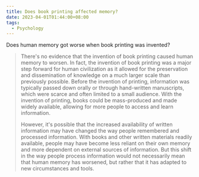 ```yaml
---
title: Does book printing affected memory?
date: 2023-04-01T01:44:00+08:00
tags:
  - Psychology
---
```

Does human memory got worse when book printing was invented?

> There's no evidence that the invention of book printing caused human memory to worsen. In fact, the invention of book printing was a major step forward for human civilization as it allowed for the preservation and dissemination of knowledge on a much larger scale than previously possible. Before the invention of printing, information was typically passed down orally or through hand-written manuscripts, which were scarce and often limited to a small audience. With the invention of printing, books could be mass-produced and made widely available, allowing for more people to access and learn information.
> 
> However, it's possible that the increased availability of written information may have changed the way people remembered and processed information. With books and other written materials readily available, people may have become less reliant on their own memory and more dependent on external sources of information. But this shift in the way people process information would not necessarily mean that human memory has worsened, but rather that it has adapted to new circumstances and tools.